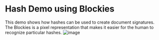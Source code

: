 # Hash Demo using Blockies
This demo shows how hashes can be used to create document signatures. The Blockies is a pixel representation that makes it easier for the human to recognize particular hashes.
![image](https://user-images.githubusercontent.com/124631246/232345899-02712e5c-e2c1-4a2d-8dea-9990953ac4d3.png)

